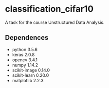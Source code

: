 # classification_cifar10
 A task for the course Unstructured Data Analysis.
## Dependences
- python 3.5.6
- keras 2.0.8
- opencv 3.4.1
- numpy 1.14.2
- scikit-image 0.14.0
- scikit-learn 0.20.0
- matplotlib 2.2.3
